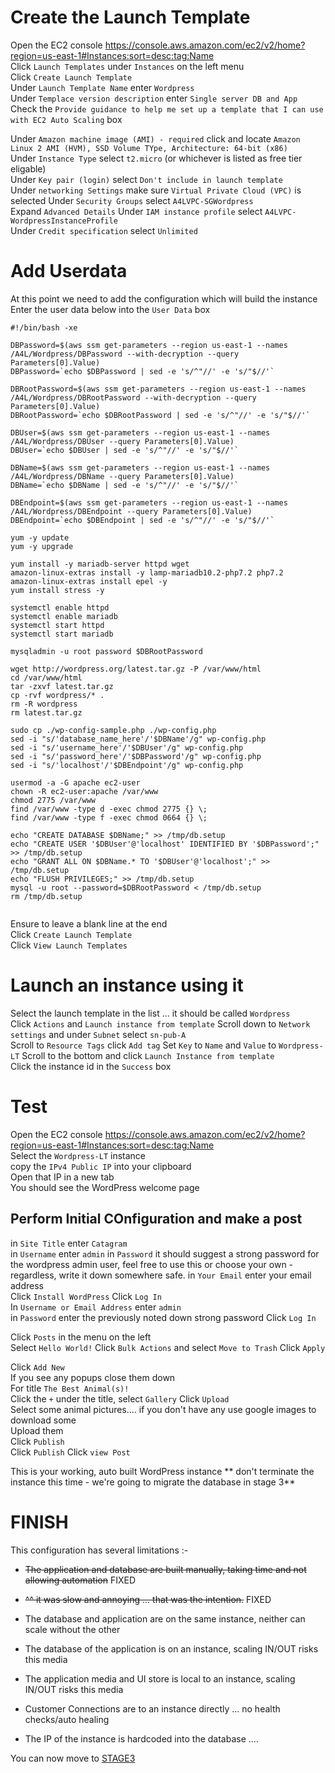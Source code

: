 # Create the Launch Template

Open the EC2 console https://console.aws.amazon.com/ec2/v2/home?region=us-east-1#Instances:sort=desc:tag:Name  
Click `Launch Templates` under `Instances` on the left menu  
Click `Create Launch Template`  
Under `Launch Template Name` enter `Wordpress`  
Under `Templace version description` enter `Single server DB and App`  
Check the `Provide guidance to help me set up a template that I can use with EC2 Auto Scaling` box  

Under `Amazon machine image (AMI) - required` click and locate `Amazon Linux 2 AMI (HVM), SSD Volume TYpe, Architecture: 64-bit (x86)`  
Under `Instance Type` select `t2.micro` (or whichever is listed as free tier eligable)  
Under `Key pair (login)` select `Don't include in launch template`  
Under `networking Settings` make sure `Virtual Private Cloud (VPC)` is selected
Under `Security Groups` select `A4LVPC-SGWordpress`  
Expand `Advanced Details`
Under `IAM instance profile` select `A4LVPC-WordpressInstanceProfile`  
Under `Credit specification` select `Unlimited`

# Add Userdata

At this point we need to add the configuration which will build the instance
Enter the user data below into the `User Data` box

```
#!/bin/bash -xe

DBPassword=$(aws ssm get-parameters --region us-east-1 --names /A4L/Wordpress/DBPassword --with-decryption --query Parameters[0].Value)
DBPassword=`echo $DBPassword | sed -e 's/^"//' -e 's/"$//'`

DBRootPassword=$(aws ssm get-parameters --region us-east-1 --names /A4L/Wordpress/DBRootPassword --with-decryption --query Parameters[0].Value)
DBRootPassword=`echo $DBRootPassword | sed -e 's/^"//' -e 's/"$//'`

DBUser=$(aws ssm get-parameters --region us-east-1 --names /A4L/Wordpress/DBUser --query Parameters[0].Value)
DBUser=`echo $DBUser | sed -e 's/^"//' -e 's/"$//'`

DBName=$(aws ssm get-parameters --region us-east-1 --names /A4L/Wordpress/DBName --query Parameters[0].Value)
DBName=`echo $DBName | sed -e 's/^"//' -e 's/"$//'`

DBEndpoint=$(aws ssm get-parameters --region us-east-1 --names /A4L/Wordpress/DBEndpoint --query Parameters[0].Value)
DBEndpoint=`echo $DBEndpoint | sed -e 's/^"//' -e 's/"$//'`

yum -y update
yum -y upgrade

yum install -y mariadb-server httpd wget
amazon-linux-extras install -y lamp-mariadb10.2-php7.2 php7.2
amazon-linux-extras install epel -y
yum install stress -y

systemctl enable httpd
systemctl enable mariadb
systemctl start httpd
systemctl start mariadb

mysqladmin -u root password $DBRootPassword

wget http://wordpress.org/latest.tar.gz -P /var/www/html
cd /var/www/html
tar -zxvf latest.tar.gz
cp -rvf wordpress/* .
rm -R wordpress
rm latest.tar.gz

sudo cp ./wp-config-sample.php ./wp-config.php
sed -i "s/'database_name_here'/'$DBName'/g" wp-config.php
sed -i "s/'username_here'/'$DBUser'/g" wp-config.php
sed -i "s/'password_here'/'$DBPassword'/g" wp-config.php
sed -i "s/'localhost'/'$DBEndpoint'/g" wp-config.php

usermod -a -G apache ec2-user   
chown -R ec2-user:apache /var/www
chmod 2775 /var/www
find /var/www -type d -exec chmod 2775 {} \;
find /var/www -type f -exec chmod 0664 {} \;

echo "CREATE DATABASE $DBName;" >> /tmp/db.setup
echo "CREATE USER '$DBUser'@'localhost' IDENTIFIED BY '$DBPassword';" >> /tmp/db.setup
echo "GRANT ALL ON $DBName.* TO '$DBUser'@'localhost';" >> /tmp/db.setup
echo "FLUSH PRIVILEGES;" >> /tmp/db.setup
mysql -u root --password=$DBRootPassword < /tmp/db.setup
rm /tmp/db.setup


```

Ensure to leave a blank line at the end  
Click `Create Launch Template`  
Click `View Launch Templates`


# Launch an instance using it

Select the launch template in the list ... it should be called `Wordpress`  
Click `Actions` and `Launch instance from template`
Scroll down to `Network settings` and under `Subnet` select `sn-pub-A`  
Scroll to `Resource Tags` click `Add tag`
Set `Key` to `Name` and `Value` to `Wordpress-LT`
Scroll to the bottom and click `Launch Instance from template`  
Click the instance id in the `Success` box

# Test

Open the EC2 console https://console.aws.amazon.com/ec2/v2/home?region=us-east-1#Instances:sort=desc:tag:Name  
Select the `Wordpress-LT` instance  
copy the `IPv4 Public IP` into your clipboard  
Open that IP in a new tab  
You should see the WordPress welcome page  

## Perform Initial COnfiguration and make a post

in `Site Title` enter `Catagram`  
in `Username` enter `admin`
in `Password` it should suggest a strong password for the wordpress admin user, feel free to use this or choose your own - regardless, write it down somewhere safe. 
in `Your Email` enter your email address  
Click `Install WordPress`
Click `Log In`  
In `Username or Email Address` enter `admin`  
in `Password` enter the previously noted down strong password 
Click `Log In`  

Click `Posts` in the menu on the left  
Select `Hello World!` 
Click `Bulk Actions` and select `Move to Trash`
Click `Apply`  

Click `Add New`  
If you see any popups close them down  
For title `The Best Animal(s)!`  
Click the `+` under the title, select  `Gallery` 
Click `Upload`  
Select some animal pictures.... if you don't have any use google images to download some  
Upload them  
Click `Publish`  
Click `Publish`
Click `view Post`  

This is your working, auto built WordPress instance
** don't terminate the instance this time - we're going to migrate the database in stage 3**

# FINISH  

This configuration has several limitations :-

- ~~The application and database are built manually, taking time and not allowing automation~~ FIXED  
- ~~^^ it was slow and annoying ... that was the intention.~~ FIXED  

- The database and application are on the same instance, neither can scale without the other
- The database of the application is on an instance, scaling IN/OUT risks this media
- The application media and UI store is local to an instance, scaling IN/OUT risks this media
- Customer Connections are to an instance directly ... no health checks/auto healing
- The IP of the instance is hardcoded into the database ....


You can now move to [STAGE3](https://github.com/shivratanrajvi/AWS-Elastic-Wordpress/blob/main/STEP-3.md)
